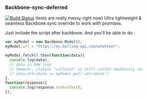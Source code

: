 ### Backbone-sync-deferred
[![Build Status](https://travis-ci.org/spacenick/backbone-sync-deferred.png?branch=master)](https://travis-ci.org/spacenick/backbone-sync-deferred) (tests are really messy right now)
Ultra lightweight & seamless Backbone.sync override to work with promises.

Just include the script after backbone. And you'll be able to do :

```javascript
var myModel = new Backbone.Model();
myModel.url = "https://my.balling-api.com/whatever";

myModel.fetch().then(function(data){
  console.log(data);
  // data is RAW json
  // however, classic "callback" is still called seamlessly so:
  // data.attribute == myModel.get('attribute')
},
function(response){
  console.log(response.statusText);
});
```